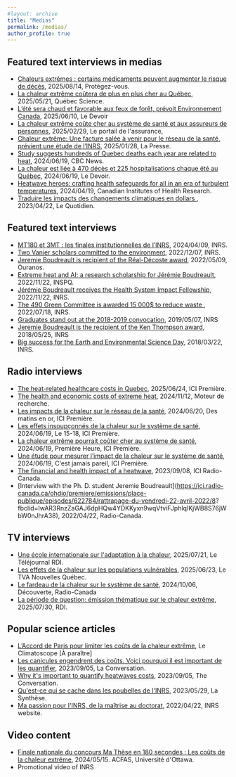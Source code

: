 ```yaml
---
#layout: archive
title: "Medias"
permalink: /medias/
author_profile: true
---
```



Featured text interviews in medias
-------------------

* [Chaleurs extrêmes : certains médicaments peuvent augmenter le risque de décès](https://www.protegez-vous.ca/nouvelles/sante-et-alimentation/chaleurs-extremes-certains-medicaments-peuvent-augmenter-le-risque-de-deces), 2025/08/14, Protégez-vous.
* [La chaleur extrême coûtera de plus en plus cher au Québec](https://www.quebecscience.qc.ca/environnement/chaleur-extreme-cout-cher-quebec/), 2025/05/21, Québec Science.
* [L’été sera chaud et favorable aux feux de forêt, prévoit Environnement Canada](https://www.ledevoir.com/environnement/889687/ete-sera-chaud-favorable-feux-foret-prevoit-environnement-canada), 2025/06/10, Le Devoir
* [La chaleur extrême coûte cher au système de santé et aux assureurs de personnes](https://portail-assurance.ca/article/la-chaleur-extreme-coute-cher-au-systeme-de-sante-et-aux-assureurs-de-personnes/), 2025/02/29, Le portail de l'assurance, 
* [Chaleur extrême: Une facture salée à venir pour le réseau de la santé, prévient une étude de l’INRS](https://www.lapresse.ca/actualites/sante/2025-01-28/chaleur-extreme/une-facture-salee-a-venir-pour-le-reseau-de-la-sante-previent-une-etude-de-l-inrs.php), 2025/01/28, La Presse.
* [Study suggests hundreds of Quebec deaths each year are related to heat](https://www.cbc.ca/news/canada/montreal/heat-mortality-quebec-1.7239971?cmp=rss), 2024/06/19, CBC News.
* [La chaleur est liée à 470 décès et 225 hospitalisations chaque été au Québec](https://www.ledevoir.com/societe/815114/chaleur-cause-470-deces-225-hospitalisations-chaque-ete-quebec), 2024/06/19, Le Devoir.
* [Heatwave heroes: crafting health safeguards for all in an era of turbulent temperatures](https://cihr-irsc.gc.ca/e/53886.html), 2024/04/19, Canadian Institutes of Health Research.
* [Traduire les impacts des changements climatiques en dollars
](https://www.lequotidien.com/actualites/actualites-locales/2023/04/22/traduire-les-impacts-des-changements-climatiques-en-dollars-QCJ3ALYXO5A5RF7AR3L57NFAMU/), 2023/04/22, Le Quotidien. 


Featured text interviews
-------------------

* [MT180 et 3MT : les finales institutionnelles de l’INRS](https://inrs.ca/actualites/ma-these-en-180-secondes-et-three-minute-thesis-devoilement-des-laureats-de-linrs/), 2024/04/09, INRS.
* [Two Vanier scholars committed to the environment](https://inrs.ca/actualites/linrs-fait-bonne-figure-a-la-remise-des-bourses-vanier2022/), 2022/12/07, INRS.
* [Jeremie Boudreault is recipient of the Réal-Décoste award](https://www.ouranos.ca/felicitations-au-recipiendaire-du-prix-real-decoste-2022/), 2022/05/09, Ouranos.
* [Extreme heat and AI: a research scholarship for Jérémie Boudreault](https://www.inspq.qc.ca/nouvelles/chaleur-extreme-intelligence-artificielle-bourse-recherche-jeremie-boudreault), 2022/11/22, INSPQ.
* [Jérémie Boudreault receives the Health System Impact Fellowship](https://inrs.ca/actualites/le-doctorant-jeremie-boudreault-recoit-la-bourse-dimpact-sur-le-systeme-de-sante-des-irsc/), 2022/11/22, INRS.
* [The 490 Green Committee is awarded 15 000$ to reduce waste ](https://inrs.ca/actualites/un-avenir-vert-ancre-dans-sa-communaute/), 2022/07/18, INRS.
* [Graduates stand out at the 2018-2019 convocation](https://inrs.ca/actualites/des-diplomees-se-distinguent-a-la-collation-des-grades-2018-2019/), 2019/05/07, INRS
* [Jeremie Boudreault is the recipient of the Ken Thompson award](https://inrs.ca/actualites/jeremie-boudreault-est-recipiendaire-de-la-bourse-ken-thompson-de-lacrh/), 2018/05/25, INRS
* [Big success for the Earth and Environmental Science Day](https://inrs.ca/actualites/franc-succes-pour-la-journee-des-sciences-de-la-terre-et-de-lenvironnement/), 2018/03/22, INRS.


Radio interviews
-------------------

* [The heat-related healthcare costs in Quebec](https://ici.radio-canada.ca/ohdio/premiere/emissions/premiere-heure/segments/rattrapage/2104442/effets-episodes-chaleur-extreme-sur-systeme-sante), 2025/06/24, ICI Première.
* [The health and economic costs of extreme heat](https://ici.radio-canada.ca/ohdio/premiere/emissions/moteur-de-recherche/segments/rattrapage/1910988/comment-calculer-couts-sanitaires-et-economiques-vagues-chaleur), 2024/11/12, Moteur de recherche.
* [Les impacts de la chaleur sur le réseau de la santé](https://ici.radio-canada.ca/ohdio/premiere/emissions/des-matins-en-or/segments/rattrapage/1787912/impacts-chaleur-sur-reseau-sante), 2024/06/20, Des matins en or, ICI Première.
* [Les effets insoupçonnés de la chaleur sur le système de santé](https://ici.radio-canada.ca/ohdio/premiere/emissions/le-15-18/segments/rattrapage/1787107/effets-insoupconnes-chaleur-extreme-sur-systeme-sante-au-quebec), 2024/06/19, Le 15-18, ICI Première.
* [La chaleur extrême pourrait coûter cher au système de santé](https://ici.radio-canada.ca/ohdio/premiere/emissions/premiere-heure/segments/rattrapage/1786707/chaleur-un-reel-fardeau-sanitaire), 2024/06/19, Première Heure, ICI Première.
* [Une étude pour mesurer l’impact de la chaleur sur le système de santé](https://ici.radio-canada.ca/ohdio/premiere/emissions/cest-jamais-pareil/segments/rattrapage/1786894/une-etude-pour-mesurer-impact-chaleur-sur-systeme-sante), 2024/06/19, C'est jamais pareil, ICI Première.
* [The financial  and health impact of a heatwave](https://ici.radio-canada.ca/ohdio/premiere/emissions/cest-jamais-pareil/episodes/750162/rattrapage-vendredi-8-septembre-2023/4), 2023/09/08, ICI Radio-Canada.
* [Interview with the Ph. D. student Jeremie Boudreault](https://ici.radio-canada.ca/ohdio/premiere/emissions/place-publique/episodes/622784/rattrapage-du-vendredi-22-avril-2022/8?
fbclid=IwAR3RnzZaGAJ6dpHQw4YDKKyxn9wqVtviFJphlqIKjWB8S76jWbW0nJhrA38), 2022/04/22, Radio-Canada.



TV interviews
-------------------

* [Une école internationale sur l'adaptation à la chaleur](https://www.youtube.com/watch?v=1AGNxft7-Dk), 2025/07/21, Le Téléjournal RDI.
* [Les effets de la chaleur sur les populations vulnérables](https://www.tvaplus.ca/tva/le-tva-nouvelles-quebec), 2025/06/23, Le TVA Nouvelles Québec.
* [Le fardeau de la chaleur sur le système de santé](https://ici.radio-canada.ca/tele/decouverte/site/segments/reportage/1872309/changements-climatiques-chaleur-sante-soins), 2024/10/06, Découverte, Radio-Canada
* [La période de question: émission thématique sur le chaleur extrême](https://solutionsmedia.cbcrc.ca/fr/emissions/la-periode-de-questions), 2025/07/30, RDI.


Popular science articles
-------------------

* [L’Accord de Paris pour limiter les coûts de la chaleur extrême](), Le Climatoscope [À paraître]
* [Les canicules engendrent des coûts. Voici pourquoi il est important de les quantifier](https://theconversation.com/les-canicules-engendrent-des-couts-voici-pourquoi-il-est-important-de-les-quantifier-207749), 2023/09/05, La Conversation.
* [Why it's important to quantify heatwaves costs](https://theconversation.com/heat-waves-have-a-cost-heres-why-its-important-to-quantify-it-213141), 2023/09/05, The Conversation.
* [Qu'est-ce qui se cache dans les poubelles de l'INRS](https://www.lasyntheseinrs.com/post/hors-s%C3%A9rie-qu-est-ce-qui-se-cache-dans-les-poubelles-de-l-inrs), 2023/05/29, La Synthèse.
* [Ma passion pour l'INRS, de la maîtrise au doctorat](https://inrs.ca/actualites/ma-recherche-en-serie-la-passion-pour-lenvironnement-de-jeremie-boudreault-de-la-maitrise-au-doctorat/), 2022/04/22, INRS website.


Video content
--------------------

* [Finale nationale du concours Ma Thèse en 180 secondes : Les coûts de la chaleur extrême](https://www.youtube.com/watch?v=yQVabpSwwXc&list=PL9zimENn6GXcVy4IVrhc-_uFSxBOzQ1gH&index=16), 2024/05/15. ACFAS, Université d'Ottawa.
* Promotional video of INRS